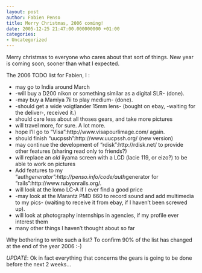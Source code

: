 ```yaml
---
layout: post
author: Fabien Penso
title: Merry Christmas, 2006 coming!
date: 2005-12-25 21:47:00.000000000 +01:00
categories:
- Uncategorized
---
```

<p>Merry christmas to everyone who cares about that sort of things. New year is coming soon, sooner than what I expected.</p>

<p>The 2006 TODO list for Fabien, I :</p>

<ul>
<li>may go to India around March</li>
<li>-will buy a D200 nikon or something similar as a digital SLR- (done).</li>
<li>-may buy a Mamiya 7ii to play medium- (done).</li>
<li>-should get a wide voigtlander 15mm lens- (bought on ebay, -waiting for the deliver-, received it.)</li>
<li>should care less about all thoses gears, and take more pictures</li>
<li>will travel more, for sure. A lot more.</li>
<li>hope I’ll go to “Visa”:http://www.visapourlimage.com/ again.</li>
<li>should finish “uucpssh”:http://www.uucpssh.org/ (new version)</li>
<li>may continue the development of “rdisk”:http://rdisk.net/ to provide other features (sharing read only to friends?)</li>
<li>will replace an <em>old</em> iiyama screen with a LCD (lacie 119, or eizo?) to be able to work on pictures</li>
<li>Add features to my “auth<em>generator”:http://penso.info/code/auth</em>generator for “rails”:http://www.rubyonrails.org/.</li>
<li>will look at the lomo LC-A if I ever find a good price</li>
<li>-may look at the Marantz PMD 660 to record sound and add multimedia to my pics- (waiting to receive it from ebay, if I haven’t been screwed up).</li>
<li>will look at photography internships in agencies, if my profile ever interest them</li>
<li>many other things I haven’t thought about so far</li>
</ul>

<p>Why bothering to write such a list? To confirm 90% of the list has changed at the end of the year 2006 :-)</p>

<p><em>UPDATE</em>: Ok in fact everything that concerns the gears is going to be done before the next 2 weeks…</p>

